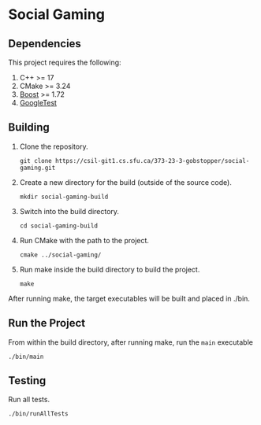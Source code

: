 # Social Gaming

## Dependencies
This project requires the following:

1. C++ >= 17
2. CMake >= 3.24
3. [Boost](https://www.boost.org/users/download/) >= 1.72
4. [GoogleTest](https://github.com/google/googletest)

## Building
1. Clone the repository.
    ```
    git clone https://csil-git1.cs.sfu.ca/373-23-3-gobstopper/social-gaming.git
    ```

2. Create a new directory for the build (outside of the source code).
    ```
    mkdir social-gaming-build
    ```

3. Switch into the build directory.
    ```
    cd social-gaming-build
    ```

4. Run CMake with the path to the project.
    ```
    cmake ../social-gaming/
    ```

5. Run make inside the build directory to build the project.
    ```
    make
    ```
After running make, the target executables will be built and placed in ./bin.

## Run the Project
From within the build directory, after running make, run the `main` executable
```
./bin/main
```

## Testing
Run all tests.
```
./bin/runAllTests
```